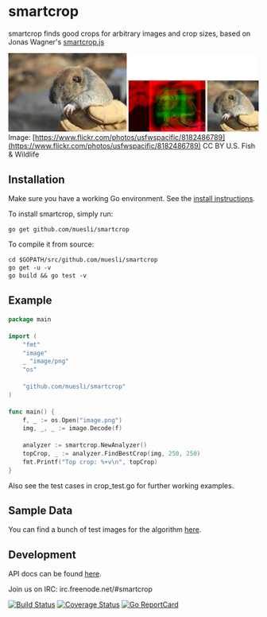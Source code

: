 smartcrop
=========

smartcrop finds good crops for arbitrary images and crop sizes, based on Jonas Wagner's [smartcrop.js](https://github.com/jwagner/smartcrop.js)

![Example](./gopher_example.jpg)
Image: [https://www.flickr.com/photos/usfwspacific/8182486789](https://www.flickr.com/photos/usfwspacific/8182486789) CC BY U.S. Fish & Wildlife

## Installation

Make sure you have a working Go environment. See the [install instructions](http://golang.org/doc/install.html).

To install smartcrop, simply run:

    go get github.com/muesli/smartcrop

To compile it from source:

    cd $GOPATH/src/github.com/muesli/smartcrop
    go get -u -v
    go build && go test -v

## Example
```go
package main

import (
	"fmt"
	"image"
	_ "image/png"
	"os"

	"github.com/muesli/smartcrop"
)

func main() {
	f, _ := os.Open("image.png")
	img, _, _ := image.Decode(f)

	analyzer := smartcrop.NewAnalyzer()
	topCrop, _ := analyzer.FindBestCrop(img, 250, 250)
	fmt.Printf("Top crop: %+v\n", topCrop)
}
```

Also see the test cases in crop_test.go for further working examples.

## Sample Data
You can find a bunch of test images for the algorithm [here](https://github.com/muesli/smartcrop-samples).

## Development
API docs can be found [here](http://godoc.org/github.com/muesli/smartcrop).

Join us on IRC: irc.freenode.net/#smartcrop

[![Build Status](https://secure.travis-ci.org/muesli/smartcrop.png)](http://travis-ci.org/muesli/smartcrop)
[![Coverage Status](https://coveralls.io/repos/github/muesli/smartcrop/badge.svg?branch=master)](https://coveralls.io/github/muesli/smartcrop?branch=master)
[![Go ReportCard](http://goreportcard.com/badge/muesli/smartcrop)](http://goreportcard.com/report/muesli/smartcrop)
